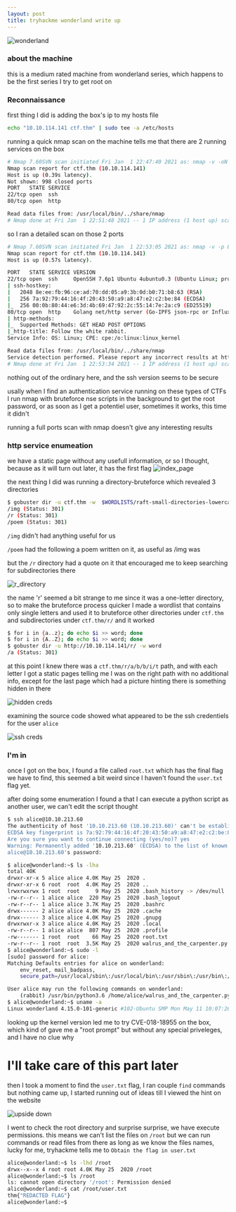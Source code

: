 ```yaml
---
layout: post
title: tryhackme wonderland write up
---
```



![wonderland](https://raw.githubusercontent.com/0x00Jeff/0x00Jeff.github.io/master/assets/thm/wonder/wonderland.jpeg)

### about the machine
this is a medium rated machine from wonderland series, which happens to be the first series I try to get root on

### Reconnaissance

first thing I did is adding the box's ip to my hosts file
```bash
echo "10.10.114.141 ctf.thm" | sudo tee -a /etc/hosts
```
running a quick nmap scan on the machine tells me that there are 2 running services on the box 

```bash
# Nmap 7.60SVN scan initiated Fri Jan  1 22:47:40 2021 as: nmap -v -oN ports ctf.thm
Nmap scan report for ctf.thm (10.10.114.141)
Host is up (0.39s latency).
Not shown: 998 closed ports
PORT   STATE SERVICE
22/tcp open  ssh
80/tcp open  http

Read data files from: /usr/local/bin/../share/nmap
# Nmap done at Fri Jan  1 22:51:48 2021 -- 1 IP address (1 host up) scanned in 247.56 seconds
```

so I ran a detailed scan on those 2 ports 
```bash
# Nmap 7.60SVN scan initiated Fri Jan  1 22:53:05 2021 as: nmap -v -p 80,22 -sC -sV -oN detailed_scan ctf.thm
Nmap scan report for ctf.thm (10.10.114.141)
Host is up (0.57s latency).

PORT   STATE SERVICE VERSION
22/tcp open  ssh     OpenSSH 7.6p1 Ubuntu 4ubuntu0.3 (Ubuntu Linux; protocol 2.0)
| ssh-hostkey: 
|   2048 8e:ee:fb:96:ce:ad:70:dd:05:a9:3b:0d:b0:71:b8:63 (RSA)
|   256 7a:92:79:44:16:4f:20:43:50:a9:a8:47:e2:c2:be:84 (ECDSA)
|_  256 00:0b:80:44:e6:3d:4b:69:47:92:2c:55:14:7e:2a:c9 (ED25519)
80/tcp open  http    Golang net/http server (Go-IPFS json-rpc or InfluxDB API)
| http-methods: 
|_  Supported Methods: GET HEAD POST OPTIONS
|_http-title: Follow the white rabbit.
Service Info: OS: Linux; CPE: cpe:/o:linux:linux_kernel

Read data files from: /usr/local/bin/../share/nmap
Service detection performed. Please report any incorrect results at https://nmap.org/submit/ .
# Nmap done at Fri Jan  1 22:53:34 2021 -- 1 IP address (1 host up) scanned in 28.59 seconds
```
nothing out of the ordinary here, and the ssh version seems to be secure

usally when I find an authentication service running on these types of CTFs I run nmap with bruteforce nse scripts in the background to get the root password, or as soon as I get a potentiel user, sometimes it works, this time it didn't

running a full ports scan with nmap doesn't give any interesting results


### http service enumeation

we have a static page without any usefull information, or so I thought, because as it will turn out later, it has the first flag
![index_page](https://raw.githubusercontent.com/0x00Jeff/0x00Jeff.github.io/master/assets/thm/wonder/index_page.png)

the next thing I did was running a directory-bruteforce which revealed 3 directories
```bash
$ gobuster dir -u ctf.thm -w  $WORDLISTS/raft-small-directories-lowercase.txt -t 30
/img (Status: 301)
/r (Status: 301)
/poem (Status: 301)
```
`/img` didn't had anything useful for us

`/poem` had the following a poem written on it, as useful as /img was

but the `/r` directory had a quote on it that encouraged me to keep searching for subdirectories there

![r_directory](https://raw.githubusercontent.com/0x00Jeff/0x00Jeff.github.io/master/assets/thm/wonder/r_directory.png)

the name 'r' seemed a bit strange to me since it was a one-letter directory, so to make the bruteforce process quicker I made a wordlist that contains only single letters and used it to bruteforce other directories under `ctf.thm` and subdirectories under `ctf.thm/r/` and it worked

```bash
$ for i in {a..z}; do echo $i >> word; done
$ for i in {A..Z}; do echo $i >> word; done
$ gobuster dir -u http://10.10.114.141/r/ -w word
/a (Status: 301)
```
at this point I knew there was a `ctf.thm/r/a/b/b/i/t` path, and with each letter I got a static pages telling me I was on the right path with no additional info, except for the last page which had a picture hinting there is something hidden in there

![hidden creds](https://raw.githubusercontent.com/0x00Jeff/0x00Jeff.github.io/master/assets/thm/wonder/something_hidden.png)

examining the source code showed what appeared to be the ssh credentiels for the user `alice`

![ssh creds](https://raw.githubusercontent.com/0x00Jeff/0x00Jeff.github.io/master/assets/thm/wonder/creds.png)

### I'm in

once I got on the box, I found a file called `root.txt` which has the final flag we have to find, this seemed a bit weird since I haven't found the `user.txt` flag yet.

after doing some enumeration I found a that I can execute a python script as another user, we can't edit the script thought

```bash
$ ssh alice@10.10.213.60
The authenticity of host '10.10.213.60 (10.10.213.60)' can't be established.
ECDSA key fingerprint is 7a:92:79:44:16:4f:20:43:50:a9:a8:47:e2:c2:be:84.
Are you sure you want to continue connecting (yes/no)? yes
Warning: Permanently added '10.10.213.60' (ECDSA) to the list of known hosts.
alice@10.10.213.60's password: 

$ alice@wonderland:~$ ls -lha
total 40K
drwxr-xr-x 5 alice alice 4.0K May 25  2020 .
drwxr-xr-x 6 root  root  4.0K May 25  2020 ..
lrwxrwxrwx 1 root  root     9 May 25  2020 .bash_history -> /dev/null
-rw-r--r-- 1 alice alice  220 May 25  2020 .bash_logout
-rw-r--r-- 1 alice alice 3.7K May 25  2020 .bashrc
drwx------ 2 alice alice 4.0K May 25  2020 .cache
drwx------ 3 alice alice 4.0K May 25  2020 .gnupg
drwxrwxr-x 3 alice alice 4.0K May 25  2020 .local
-rw-r--r-- 1 alice alice  807 May 25  2020 .profile
-rw------- 1 root  root    66 May 25  2020 root.txt
-rw-r--r-- 1 root  root  3.5K May 25  2020 walrus_and_the_carpenter.py
$ alice@wonderland:~$ sudo -l
[sudo] password for alice: 
Matching Defaults entries for alice on wonderland:
    env_reset, mail_badpass,
    secure_path=/usr/local/sbin\:/usr/local/bin\:/usr/sbin\:/usr/bin\:/sbin\:/bin\:/snap/bin

User alice may run the following commands on wonderland:
    (rabbit) /usr/bin/python3.6 /home/alice/walrus_and_the_carpenter.py
$ alice@wonderland:~$ uname -a
Linux wonderland 4.15.0-101-generic #102-Ubuntu SMP Mon May 11 10:07:26 UTC 2020 x86_64 x86_64 x86_64 GNU/Linux
```

looking up the kernel version led me to try CVE-018-18955 on the box, which kind of gave me a "root prompt" but without any special priveleges, and I have no clue why

# I'll take care of this part later

then I took a moment to find the `user.txt` flag, I ran couple `find` commands but nothing came up, I started running out of ideas till I viewed the hint on the website

![upside down](https://raw.githubusercontent.com/0x00Jeff/0x00Jeff.github.io/master/assets/thm/wonder/upside_down.png)

I went to check the root directory and surprise surprise, we have execute permissions. this means we can't list the files on `/root` but we can run commands or read files from there as long as we know the files names, lucky for me, tryhackme tells me to `Obtain the flag in user.txt`

```bash
alice@wonderland:~$ ls -lhd /root
drwx--x--x 4 root root 4.0K May 25  2020 /root
alice@wonderland:~$ ls /root
ls: cannot open directory '/root': Permission denied
alice@wonderland:~$ cat /root/user.txt
thm{"REDACTED FLAG"}
alice@wonderland:~$
```
